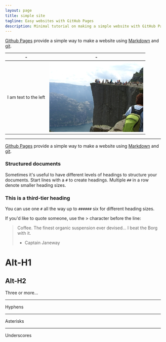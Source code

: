 ```yaml
---
layout: page
title: simple site
tagline: Easy websites with GitHub Pages
description: Minimal tutorial on making a simple website with GitHub Pages
---
```


[Github Pages](http://pages.github.com) provide a simple way to make a
website using
[Markdown](https://daringfireball.net/projects/markdown/) and
[git](http://git-scm.com).  

| - | - |
|---|---|
| I am text to the left  | ![me](/image/pic_mountain.jpg) |

---
[Github Pages](http://pages.github.com) provide a simple way to make a
website using
[Markdown](https://daringfireball.net/projects/markdown/) and
[git](http://git-scm.com).



### Structured documents


Sometimes it's useful to have different levels of headings to structure your documents. Start lines with a `#` to create headings. Multiple `##` in a row denote smaller heading sizes.

### This is a third-tier heading

You can use one `#` all the way up to `######` six for different heading sizes.

If you'd like to quote someone, use the > character before the line:

> Coffee. The finest organic suspension ever devised... I beat the Borg with it.
> - Captain Janeway

Alt-H1
======

Alt-H2
------


Three or more...

---

Hyphens

***

Asterisks

___

Underscores